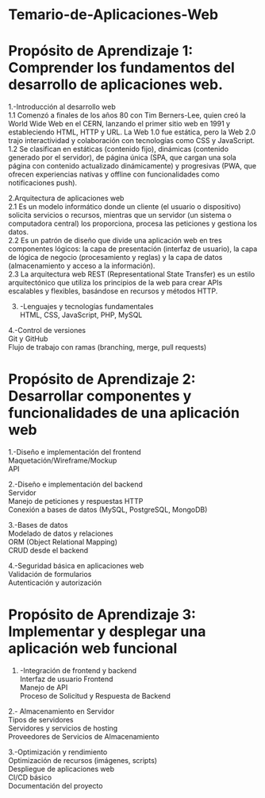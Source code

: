 # Temario-de-Aplicaciones-Web
# Propósito de Aprendizaje 1: Comprender los fundamentos del desarrollo de aplicaciones web.  
  1.-Introducción al desarrollo web  
1.1 Comenzó a finales de los años 80 con Tim Berners-Lee, quien creó la World Wide Web en el CERN, lanzando el primer sitio web en 1991 y estableciendo HTML, HTTP y URL. La Web 1.0 fue estática, pero la Web 2.0 trajo interactividad y colaboración con tecnologías como CSS y JavaScript.  
1.2 Se clasifican en estáticas (contenido fijo), dinámicas (contenido generado por el servidor), de página única (SPA, que cargan una sola página con contenido actualizado dinámicamente) y progresivas (PWA, que ofrecen experiencias nativas y offline con funcionalidades como notificaciones push).   

  2.Arquitectura de aplicaciones web  
2.1 Es un modelo informático donde un cliente (el usuario o dispositivo) solicita servicios o recursos, mientras que un servidor (un sistema o computadora central) los proporciona, procesa las peticiones y gestiona los datos.    
2.2 Es un patrón de diseño que divide una aplicación web en tres componentes lógicos: la capa de presentación (interfaz de usuario), la capa de lógica de negocio (procesamiento y reglas) y la capa de datos (almacenamiento y acceso a la información).  
2.3 La arquitectura web REST (Representational State Transfer) es un estilo arquitectónico que utiliza los principios de la web para crear APIs escalables y flexibles, basándose en recursos y métodos HTTP.  

  3. -Lenguajes y tecnologías fundamentales  
HTML, CSS, JavaScript, PHP, MySQL

  4.-Control de versiones  
Git y GitHub  
Flujo de trabajo con ramas (branching, merge, pull requests)  

# Propósito de Aprendizaje 2: Desarrollar componentes y funcionalidades de una aplicación web  
  1.-Diseño e implementación del frontend  
Maquetación/Wireframe/Mockup  
API  

  2.-Diseño e implementación del backend  
Servidor  
Manejo de peticiones y respuestas HTTP  
Conexión a bases de datos (MySQL, PostgreSQL, MongoDB)  

  3.-Bases de datos  
 Modelado de datos y relaciones  
ORM (Object Relational Mapping)  
CRUD desde el backend  

  4.-Seguridad básica en aplicaciones web  
Validación de formularios  
Autenticación y autorización   

# Propósito de Aprendizaje 3: Implementar y desplegar una aplicación web funcional  
  1. -Integración de frontend y backend  
Interfaz de usuario Frontend  
Manejo de API  
Proceso de Solicitud y Respuesta de Backend  

  2.- Almacenamiento en Servidor  
Tipos de servidores   
Servidores y servicios de hosting   
Proveedores de Servicios de Almacenamiento  

  3.-Optimización y rendimiento  
Optimización de recursos (imágenes, scripts)  
Despliegue de aplicaciones web  
CI/CD básico  
Documentación del proyecto  
